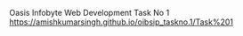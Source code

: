 Oasis Infobyte Web Development Task No 1 
https://amishkumarsingh.github.io/oibsip_taskno.1/Task%201
